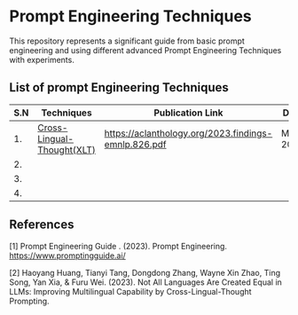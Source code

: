 
# Prompt Engineering Techniques

This repository represents a significant guide from basic prompt engineering and using different advanced Prompt Engineering Techniques with experiments. 

## List of prompt Engineering Techniques
| S.N | Techniques | Publication Link | Date |
| ---- | ---- | ---- | ---- |
| 1. | [Cross-Lingual-Thought(XLT)](./Cross-Lingual-Thought_Prompting.md) |  https://aclanthology.org/2023.findings-emnlp.826.pdf | May 2023 |
| 2. |  |  |  |
| 3. |  |  |  |
| 4. |  |  |  |

## References
[1] Prompt Engineering Guide . (2023). Prompt Engineering. https://www.promptingguide.ai/

[2] Haoyang Huang, Tianyi Tang, Dongdong Zhang, Wayne Xin Zhao, Ting Song, Yan Xia, & Furu Wei. (2023). Not All Languages Are Created Equal in LLMs:  Improving Multilingual Capability by Cross-Lingual-Thought Prompting.
